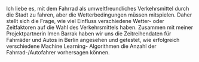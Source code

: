 Ich liebe es, mit dem Fahrrad als umweltfreundliches Verkehrsmittel durch die Stadt zu fahren, aber die Wetterbedingungen müssen mitspielen. Daher stellt sich die Frage, wie viel Einfluss verschiedene Wetter- oder Zeitfaktoren auf die Wahl des Verkehrsmittels haben. 
Zusammen mit meiner Projektpartnerin Imen Barrak haben wir uns die Zeitreihendaten für Fahrräder und Autos in Berlin angesehen und getestet, wie erfolgreich verschiedene Machine Learning- Algorithmen die Anzahl der Fahrrad-/Autofahrer vorhersagen können.
